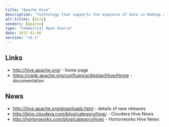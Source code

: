 ```yaml
---
title: "Apache Hive"
description: "Technology that supports the exposure of data in Hadoop as structured tables and the execution of analytical SQL queries over these.  Consists of a number of distinct components (that we treat as sub-projects) including Hive Metastore (stores the definitions of the structured tables), Hive Server (supports the execution of analytical SQL queries as MapReduce, Spark or Tez jobs) and HCatalog (allows MapReduce and Pig jobs to read and write Hive tables).  First released by Facebook as an Hadoop contrib module in September 2008, becoming an Hadoop sub-project in November 2008, and a top level Apache project in September 2010, following a first official stable release (0.3) in April 2009.  Java based, under active development from a number of large commercial sponsors, with commercial support available as part of most Hadoop distributions."
alt-titles: [Hive]
vendors: [Apache]
type: "Commercial Open Source"
date: 2017-01-06
version: "v2.1"
---
```

## Links

* <http://hive.apache.org/> - home page
* <https://cwiki.apache.org/confluence/display/Hive/Home> - documentation

## News

* <http://hive.apache.org/downloads.html> - details of new releases
* <http://blog.cloudera.com/blog/category/hive/> - Cloudera Hive News
* <http://hortonworks.com/blog/category/hive/> - Hortonworks Hive News